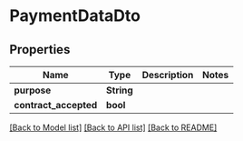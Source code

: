 # PaymentDataDto

## Properties

Name | Type | Description | Notes
------------ | ------------- | ------------- | -------------
**purpose** | **String** |  | 
**contract_accepted** | **bool** |  | 

[[Back to Model list]](../README.md#documentation-for-models) [[Back to API list]](../README.md#documentation-for-api-endpoints) [[Back to README]](../README.md)


